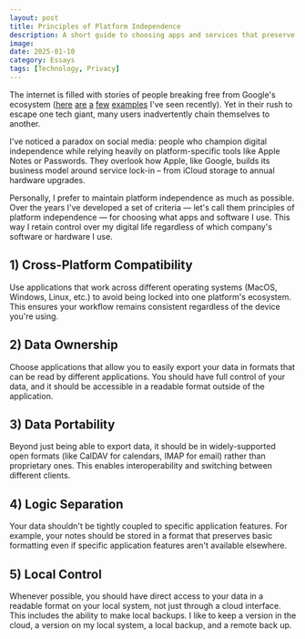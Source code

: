```yaml
---
layout: post
title: Principles of Platform Independence
description: A short guide to choosing apps and services that preserve your digital freedom by avoiding ecosystem lock-in.
image:
date: 2025-01-10
category: Essays
tags: [Technology, Privacy]
---
```


The internet is filled with stories of people breaking free from Google's ecosystem ([here](https://coryd.dev/posts/2014/leaving-google-apps-for-fastmail) [are](https://www.nytimes.com/2024/04/07/opinion/gmail-email-digital-shame.html) [a](https://www.youtube.com/watch?v=YnSv8ylLfPw) [few](https://guissmo.com/blog/degoogling-2024-alternatives-to-google-that-i-am-using/) [examples](https://news.ycombinator.com/item?id=39882468) I've seen recently). Yet in their rush to escape one tech giant, many users inadvertently chain themselves to another. 

I've noticed a paradox on social media: people who champion digital independence while relying heavily on platform-specific tools like Apple Notes or Passwords. They overlook how Apple, like Google, builds its business model around service lock-in – from iCloud storage to annual hardware upgrades.

Personally, I prefer to maintain platform independence as much as possible. Over the years I've developed a set of criteria — let's call them principles of platform independence — for choosing what apps and software I use. This way I retain control over my digital life regardless of which company's software or hardware I use.

## 1) Cross-Platform Compatibility
Use applications that work across different operating systems (MacOS, Windows, Linux, etc.) to avoid being locked into one platform's ecosystem. This ensures your workflow remains consistent regardless of the device you're using.

## 2) Data Ownership
Choose applications that allow you to easily export your data in formats that can be read by different applications. You should have full control of your data, and it should be accessible in a readable format outside of the application.

## 3) Data Portability
Beyond just being able to export data, it should be in widely-supported open formats (like CalDAV for calendars, IMAP for email) rather than proprietary ones. This enables interoperability and switching between different clients.

## 4) Logic Separation
Your data shouldn't be tightly coupled to specific application features. For example, your notes should be stored in a format that preserves basic formatting even if specific application features aren't available elsewhere.

## 5) Local Control
Whenever possible, you should have direct access to your data in a readable format on your local system, not just through a cloud interface. This includes the ability to make local backups. I like to keep a version in the cloud, a version on my local system, a local backup, and a remote back up. 